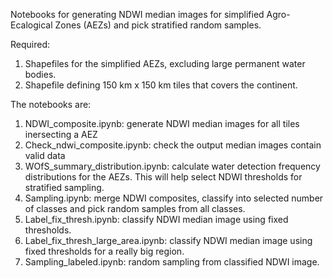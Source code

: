 Notebooks for generating NDWI median images for simplified Agro-Ecalogical Zones (AEZs) and pick stratified random samples.

Required:
1. Shapefiles for the simplified AEZs, excluding large permanent water bodies.
2. Shapefile defining 150 km x 150 km tiles that covers the continent.

The notebooks are:
1. NDWI_composite.ipynb: generate NDWI median images for all tiles inersecting a AEZ
2. Check_ndwi_composite.ipynb: check the output median images contain valid data
3. WOfS_summary_distribution.ipynb: calculate water detection frequency distributions for the AEZs. 
This will help select NDWI thresholds for stratified sampling.
4. Sampling.ipynb: merge NDWI composites, classify into selected number of classes and pick random samples from all classes.  
5. Label_fix_thresh.ipynb: classify NDWI median image using fixed thresholds.
6. Label_fix_thresh_large_area.ipynb: classify NDWI median image using fixed thresholds for a really big region.
7. Sampling_labeled.ipynb: random sampling from classified NDWI image.